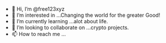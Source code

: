 - 👋 Hi, I’m @free123xyz
- 👀 I’m interested in ...Changing the world for the greater Good!
- 🌱 I’m currently learning ...alot about life.
- 💞️ I’m looking to collaborate on ...crypto projects. 
- 📫 How to reach me ...

<!---
free123xyz/free123xyz is a ✨ special ✨ repository because its `README.md` (this file) appears on your GitHub profile.
You can click the Preview link to take a look at your changes.
--->
